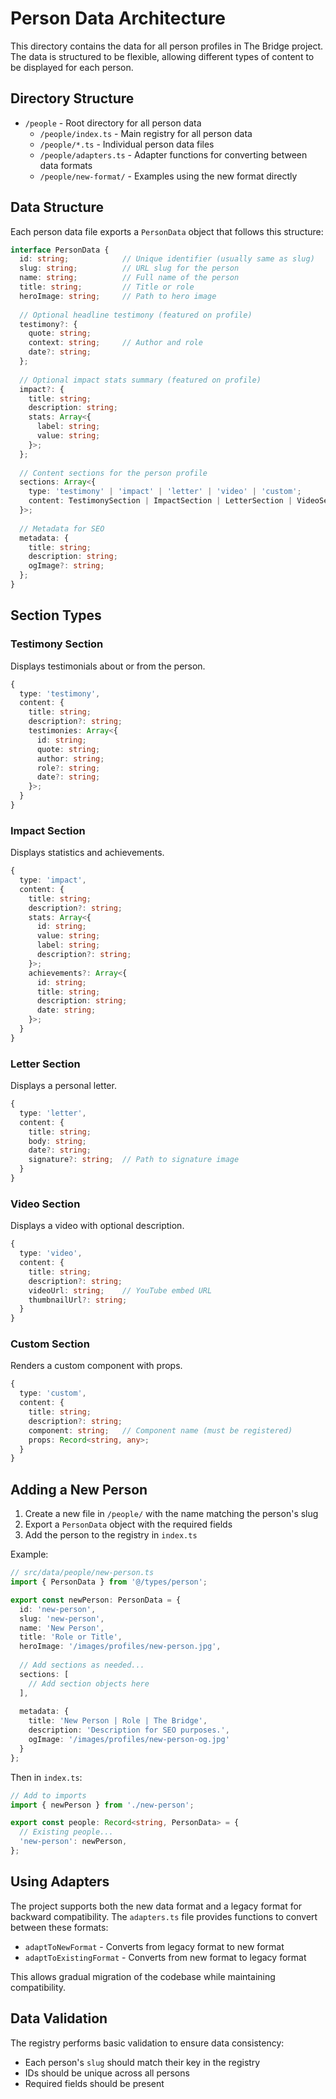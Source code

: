 # Person Data Architecture

This directory contains the data for all person profiles in The Bridge project. The data is structured to be flexible, allowing different types of content to be displayed for each person.

## Directory Structure

- `/people` - Root directory for all person data
  - `/people/index.ts` - Main registry for all person data
  - `/people/*.ts` - Individual person data files
  - `/people/adapters.ts` - Adapter functions for converting between data formats
  - `/people/new-format/` - Examples using the new format directly

## Data Structure

Each person data file exports a `PersonData` object that follows this structure:

```typescript
interface PersonData {
  id: string;            // Unique identifier (usually same as slug)
  slug: string;          // URL slug for the person
  name: string;          // Full name of the person
  title: string;         // Title or role
  heroImage: string;     // Path to hero image
  
  // Optional headline testimony (featured on profile)
  testimony?: {
    quote: string;
    context: string;     // Author and role
    date?: string;
  };
  
  // Optional impact stats summary (featured on profile)
  impact?: {
    title: string;
    description: string;
    stats: Array<{
      label: string;
      value: string;
    }>;
  };
  
  // Content sections for the person profile
  sections: Array<{
    type: 'testimony' | 'impact' | 'letter' | 'video' | 'custom';
    content: TestimonySection | ImpactSection | LetterSection | VideoSection | CustomSection;
  }>;
  
  // Metadata for SEO
  metadata: {
    title: string;
    description: string;
    ogImage?: string;
  };
}
```

## Section Types

### Testimony Section
Displays testimonials about or from the person.

```typescript
{
  type: 'testimony',
  content: {
    title: string;
    description?: string;
    testimonies: Array<{
      id: string;
      quote: string;
      author: string;
      role?: string;
      date?: string;
    }>;
  }
}
```

### Impact Section
Displays statistics and achievements.

```typescript
{
  type: 'impact',
  content: {
    title: string;
    description?: string;
    stats: Array<{
      id: string;
      value: string;
      label: string;
      description?: string;
    }>;
    achievements?: Array<{
      id: string;
      title: string;
      description: string;
      date: string;
    }>;
  }
}
```

### Letter Section
Displays a personal letter.

```typescript
{
  type: 'letter',
  content: {
    title: string;
    body: string;
    date?: string;
    signature?: string;  // Path to signature image
  }
}
```

### Video Section
Displays a video with optional description.

```typescript
{
  type: 'video',
  content: {
    title: string;
    description?: string;
    videoUrl: string;    // YouTube embed URL
    thumbnailUrl?: string;
  }
}
```

### Custom Section
Renders a custom component with props.

```typescript
{
  type: 'custom',
  content: {
    title: string;
    description?: string;
    component: string;   // Component name (must be registered)
    props: Record<string, any>;
  }
}
```

## Adding a New Person

1. Create a new file in `/people/` with the name matching the person's slug
2. Export a `PersonData` object with the required fields
3. Add the person to the registry in `index.ts`

Example:

```typescript
// src/data/people/new-person.ts
import { PersonData } from '@/types/person';

export const newPerson: PersonData = {
  id: 'new-person',
  slug: 'new-person',
  name: 'New Person',
  title: 'Role or Title',
  heroImage: '/images/profiles/new-person.jpg',
  
  // Add sections as needed...
  sections: [
    // Add section objects here
  ],
  
  metadata: {
    title: 'New Person | Role | The Bridge',
    description: 'Description for SEO purposes.',
    ogImage: '/images/profiles/new-person-og.jpg'
  }
};
```

Then in `index.ts`:

```typescript
// Add to imports
import { newPerson } from './new-person';

export const people: Record<string, PersonData> = {
  // Existing people...
  'new-person': newPerson,
};
```

## Using Adapters

The project supports both the new data format and a legacy format for backward compatibility. The `adapters.ts` file provides functions to convert between these formats:

- `adaptToNewFormat` - Converts from legacy format to new format
- `adaptToExistingFormat` - Converts from new format to legacy format

This allows gradual migration of the codebase while maintaining compatibility.

## Data Validation

The registry performs basic validation to ensure data consistency:
- Each person's `slug` should match their key in the registry
- IDs should be unique across all persons
- Required fields should be present 